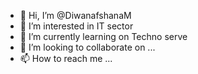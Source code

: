 - 👋 Hi, I’m @DiwanafshanaM
- 👀 I’m interested in IT sector
- 🌱 I’m currently learning on Techno serve
- 💞️ I’m looking to collaborate on ...
- 📫 How to reach me ...

<!---
DiwanafshanaM/DiwanafshanaM is a ✨ special ✨ repository because its `README.md` (this file) appears on your GitHub profile.
You can click the Preview link to take a look at your changes.
--->
